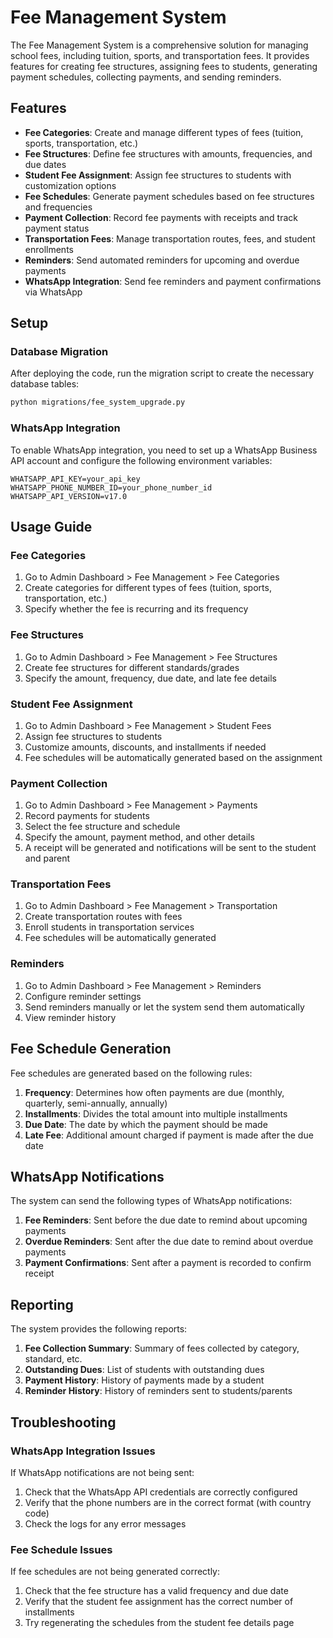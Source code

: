 # Fee Management System

The Fee Management System is a comprehensive solution for managing school fees, including tuition, sports, and transportation fees. It provides features for creating fee structures, assigning fees to students, generating payment schedules, collecting payments, and sending reminders.

## Features

- **Fee Categories**: Create and manage different types of fees (tuition, sports, transportation, etc.)
- **Fee Structures**: Define fee structures with amounts, frequencies, and due dates
- **Student Fee Assignment**: Assign fee structures to students with customization options
- **Fee Schedules**: Generate payment schedules based on fee structures and frequencies
- **Payment Collection**: Record fee payments with receipts and track payment status
- **Transportation Fees**: Manage transportation routes, fees, and student enrollments
- **Reminders**: Send automated reminders for upcoming and overdue payments
- **WhatsApp Integration**: Send fee reminders and payment confirmations via WhatsApp

## Setup

### Database Migration

After deploying the code, run the migration script to create the necessary database tables:

```bash
python migrations/fee_system_upgrade.py
```

### WhatsApp Integration

To enable WhatsApp integration, you need to set up a WhatsApp Business API account and configure the following environment variables:

```
WHATSAPP_API_KEY=your_api_key
WHATSAPP_PHONE_NUMBER_ID=your_phone_number_id
WHATSAPP_API_VERSION=v17.0
```

## Usage Guide

### Fee Categories

1. Go to Admin Dashboard > Fee Management > Fee Categories
2. Create categories for different types of fees (tuition, sports, transportation, etc.)
3. Specify whether the fee is recurring and its frequency

### Fee Structures

1. Go to Admin Dashboard > Fee Management > Fee Structures
2. Create fee structures for different standards/grades
3. Specify the amount, frequency, due date, and late fee details

### Student Fee Assignment

1. Go to Admin Dashboard > Fee Management > Student Fees
2. Assign fee structures to students
3. Customize amounts, discounts, and installments if needed
4. Fee schedules will be automatically generated based on the assignment

### Payment Collection

1. Go to Admin Dashboard > Fee Management > Payments
2. Record payments for students
3. Select the fee structure and schedule
4. Specify the amount, payment method, and other details
5. A receipt will be generated and notifications will be sent to the student and parent

### Transportation Fees

1. Go to Admin Dashboard > Fee Management > Transportation
2. Create transportation routes with fees
3. Enroll students in transportation services
4. Fee schedules will be automatically generated

### Reminders

1. Go to Admin Dashboard > Fee Management > Reminders
2. Configure reminder settings
3. Send reminders manually or let the system send them automatically
4. View reminder history

## Fee Schedule Generation

Fee schedules are generated based on the following rules:

1. **Frequency**: Determines how often payments are due (monthly, quarterly, semi-annually, annually)
2. **Installments**: Divides the total amount into multiple installments
3. **Due Date**: The date by which the payment should be made
4. **Late Fee**: Additional amount charged if payment is made after the due date

## WhatsApp Notifications

The system can send the following types of WhatsApp notifications:

1. **Fee Reminders**: Sent before the due date to remind about upcoming payments
2. **Overdue Reminders**: Sent after the due date to remind about overdue payments
3. **Payment Confirmations**: Sent after a payment is recorded to confirm receipt

## Reporting

The system provides the following reports:

1. **Fee Collection Summary**: Summary of fees collected by category, standard, etc.
2. **Outstanding Dues**: List of students with outstanding dues
3. **Payment History**: History of payments made by a student
4. **Reminder History**: History of reminders sent to students/parents

## Troubleshooting

### WhatsApp Integration Issues

If WhatsApp notifications are not being sent:

1. Check that the WhatsApp API credentials are correctly configured
2. Verify that the phone numbers are in the correct format (with country code)
3. Check the logs for any error messages

### Fee Schedule Issues

If fee schedules are not being generated correctly:

1. Check that the fee structure has a valid frequency and due date
2. Verify that the student fee assignment has the correct number of installments
3. Try regenerating the schedules from the student fee details page
